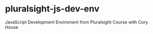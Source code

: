 # pluralsight-js-dev-env
JavaScript Development Enviroment from Pluralsight Course with Cory House 
